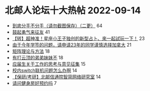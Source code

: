 # 北邮人论坛十大热帖 2022-09-14

- [到底分手不分手（请勿截图保存）（二更）](https://bbs.byr.cn/article/Feeling/3192958) 64
- [鼓起勇气来征友](https://bbs.byr.cn/article/Friends/2030201) 41
- [【转】超神准！星座小王子独创的新型占卜、來一起試玩一下！](https://bbs.byr.cn/article/Constellations/326533) 23
- [由于今年学签的问题，请申请23年的同学谨慎选择加拿大](https://bbs.byr.cn/article/GoAbroad/388911) 21
- [矩阵理论与方法](https://bbs.byr.cn/article/Talking/6363836) 18
- [有打云顶的弟弟妹妹不](https://bbs.byr.cn/article/LOL/30145) 18
- [应届生关于工作的思考与意见征集](https://bbs.byr.cn/article/WorkLife/1190985) 15
- [校内switch联机问题怎么办啊](https://bbs.byr.cn/article/TVGame/98057) 14
- [【保研/考研】北邮信通院智简网络研究室](https://bbs.byr.cn/article/AimGraduate/1218964) 14
- [请问健身房好预约吗](https://bbs.byr.cn/article/Gymnasium/119732) 7



